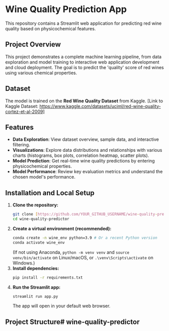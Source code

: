 # Wine Quality Prediction App

This repository contains a Streamlit web application for predicting red wine quality based on physicochemical features.

## Project Overview

This project demonstrates a complete machine learning pipeline, from data exploration and model training to interactive web application development and cloud deployment. The goal is to predict the 'quality' score of red wines using various chemical properties.

## Dataset

The model is trained on the **Red Wine Quality Dataset** from Kaggle.
[Link to Kaggle Dataset: https://www.kaggle.com/datasets/uciml/red-wine-quality-cortez-et-al-2009]

## Features

* **Data Exploration**: View dataset overview, sample data, and interactive filtering.
* **Visualizations**: Explore data distributions and relationships with various charts (histograms, box plots, correlation heatmap, scatter plots).
* **Model Prediction**: Get real-time wine quality predictions by entering physicochemical properties.
* **Model Performance**: Review key evaluation metrics and understand the chosen model's performance.

## Installation and Local Setup

1.  **Clone the repository:**
    ```bash
    git clone [https://github.com/YOUR_GITHUB_USERNAME/wine-quality-predictor.git](https://github.com/YOUR_GITHUB_USERNAME/wine-quality-predictor.git)
    cd wine-quality-predictor
    ```
2.  **Create a virtual environment (recommended):**
    ```bash
    conda create -n wine_env python=3.9 # Or a recent Python version
    conda activate wine_env
    ```
    (If not using Anaconda, `python -m venv venv` and `source venv/bin/activate` on Linux/macOS, or `.\venv\Scripts\activate` on Windows.)
3.  **Install dependencies:**
    ```bash
    pip install -r requirements.txt
    ```
4.  **Run the Streamlit app:**
    ```bash
    streamlit run app.py
    ```
    The app will open in your default web browser.

## Project Structure#   w i n e - q u a l i t y - p r e d i c t o r  
 
